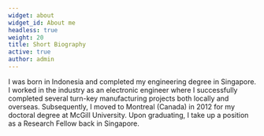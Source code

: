 ```yaml
---
widget: about
widget_id: About me
headless: true
weight: 20
title: Short Biography
active: true
author: admin
---
```

I was born in Indonesia and completed my engineering degree in Singapore. I worked in the industry as an electronic engineer where I successfully completed several turn-key manufacturing projects both locally and overseas. Subsequently, I moved to Montreal (Canada) in 2012 for my doctoral degree at McGill University. Upon graduating, I take up a position as a Research Fellow back in Singapore.